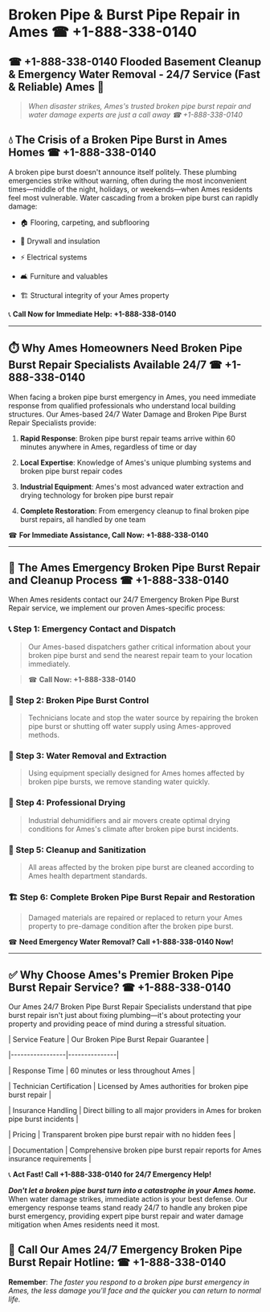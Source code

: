 # Broken Pipe & Burst Pipe Repair in Ames ☎ +1-888-338-0140  
## ☎ +1-888-338-0140 Flooded Basement Cleanup & Emergency Water Removal - 24/7 Service (Fast & Reliable) Ames 🚨  

> *When disaster strikes, Ames's trusted broken pipe burst repair and water damage experts are just a call away ☎ +1-888-338-0140*  

## 💧 The Crisis of a Broken Pipe Burst in Ames Homes ☎ +1-888-338-0140  

A broken pipe burst doesn't announce itself politely. These plumbing emergencies strike without warning, often during the most inconvenient times—middle of the night, holidays, or weekends—when Ames residents feel most vulnerable. Water cascading from a broken pipe burst can rapidly damage:  

* 🏠 Flooring, carpeting, and subflooring  
* 🧱 Drywall and insulation  
* ⚡ Electrical systems  
* 🛋️ Furniture and valuables  
* 🏗️ Structural integrity of your Ames property  

📞 **Call Now for Immediate Help: +1-888-338-0140**  

---  

## ⏱️ Why Ames Homeowners Need Broken Pipe Burst Repair Specialists Available 24/7 ☎ +1-888-338-0140  

When facing a broken pipe burst emergency in Ames, you need immediate response from qualified professionals who understand local building structures. Our Ames-based 24/7 Water Damage and Broken Pipe Burst Repair Specialists provide:  

1. **Rapid Response**: Broken pipe burst repair teams arrive within 60 minutes anywhere in Ames, regardless of time or day  
2. **Local Expertise**: Knowledge of Ames's unique plumbing systems and broken pipe burst repair codes  
3. **Industrial Equipment**: Ames's most advanced water extraction and drying technology for broken pipe burst repair  
4. **Complete Restoration**: From emergency cleanup to final broken pipe burst repairs, all handled by one team  

☎ **For Immediate Assistance, Call Now: +1-888-338-0140**  

---  

## 🔧 The Ames Emergency Broken Pipe Burst Repair and Cleanup Process ☎ +1-888-338-0140  

When Ames residents contact our 24/7 Emergency Broken Pipe Burst Repair service, we implement our proven Ames-specific process:  

### 📞 Step 1: Emergency Contact and Dispatch  
> Our Ames-based dispatchers gather critical information about your broken pipe burst and send the nearest repair team to your location immediately.  
> ☎ **Call Now: +1-888-338-0140**  

### 🚿 Step 2: Broken Pipe Burst Control  
> Technicians locate and stop the water source by repairing the broken pipe burst or shutting off water supply using Ames-approved methods.  

### 🌊 Step 3: Water Removal and Extraction  
> Using equipment specially designed for Ames homes affected by broken pipe bursts, we remove standing water quickly.  

### 💨 Step 4: Professional Drying  
> Industrial dehumidifiers and air movers create optimal drying conditions for Ames's climate after broken pipe burst incidents.  

### 🧼 Step 5: Cleanup and Sanitization  
> All areas affected by the broken pipe burst are cleaned according to Ames health department standards.  

### 🏗️ Step 6: Complete Broken Pipe Burst Repair and Restoration  
> Damaged materials are repaired or replaced to return your Ames property to pre-damage condition after the broken pipe burst.  

☎ **Need Emergency Water Removal? Call +1-888-338-0140 Now!**  

---  

## ✅ Why Choose Ames's Premier Broken Pipe Burst Repair Service? ☎ +1-888-338-0140  

Our Ames 24/7 Broken Pipe Burst Repair Specialists understand that pipe burst repair isn't just about fixing plumbing—it's about protecting your property and providing peace of mind during a stressful situation.  

| Service Feature | Our Broken Pipe Burst Repair Guarantee |  
|-----------------|---------------|  
| Response Time | 60 minutes or less throughout Ames |  
| Technician Certification | Licensed by Ames authorities for broken pipe burst repair |  
| Insurance Handling | Direct billing to all major providers in Ames for broken pipe burst incidents |  
| Pricing | Transparent broken pipe burst repair with no hidden fees |  
| Documentation | Comprehensive broken pipe burst repair reports for Ames insurance requirements |  

📞 **Act Fast! Call +1-888-338-0140 for 24/7 Emergency Help!**  

***Don't let a broken pipe burst turn into a catastrophe in your Ames home.*** When water damage strikes, immediate action is your best defense. Our emergency response teams stand ready 24/7 to handle any broken pipe burst emergency, providing expert pipe burst repair and water damage mitigation when Ames residents need it most.  

## 📱 Call Our Ames 24/7 Emergency Broken Pipe Burst Repair Hotline: ☎ +1-888-338-0140  

**Remember**: *The faster you respond to a broken pipe burst emergency in Ames, the less damage you'll face and the quicker you can return to normal life.*